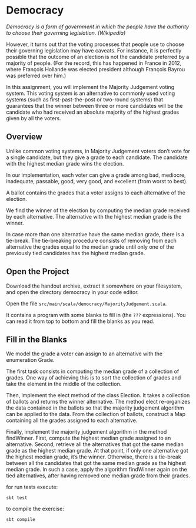 # Democracy

_Democracy is a form of government in which the people have the authority to choose their governing legislation. (Wikipedia)_

However, it turns out that the voting processes that people use to choose their governing legislation may have caveats. For instance, it is perfectly possible that the outcome of an election is not the candidate preferred by a majority of people. (For the record, this has happened in France in 2012, where François Hollande was elected president although François Bayrou was preferred over him.)

In this assignment, you will implement the Majority Judgement voting system. This voting system is an alternative to commonly used voting systems (such as first-past-the-post or two-round systems) that guarantees that the winner between three or more candidates will be the candidate who had received an absolute majority of the highest grades given by all the voters.

## Overview

Unlike common voting systems, in Majority Judgement voters don’t vote for a single candidate, but they give a grade to each candidate. The candidate with the highest median grade wins the election.

In our implementation, each voter can give a grade among bad, mediocre, inadequate, passable, good, very good, and excellent (from worst to best).

A ballot contains the grades that a voter assigns to each alternative of the election.

We find the winner of the election by computing the median grade received by each alternative. The alternative with the highest median grade is the winner.

In case more than one alternative have the same median grade, there is a tie-break. The tie-breaking procedure consists of removing from each alternative the grades equal to the median grade until only one of the previously tied candidates has the highest median grade.

## Open the Project

Download the handout archive, extract it somewhere on your filesystem, and open the directory democracy in your code editor.

Open the file `src/main/scala/democracy/MajorityJudgement.scala`.

It contains a program with some blanks to fill in (the `???` expressions). You can read it from top to bottom and fill the blanks as you read.

## Fill in the Blanks

We model the grade a voter can assign to an alternative with the enumeration Grade.

The first task consists in computing the median grade of a collection of grades. One way of achieving this is to sort the collection of grades and take the element in the middle of the collection.

Then, implement the elect method of the class Election. It takes a collection of ballots and returns the winner alternative. The method elect re-organizes the data contained in the ballots so that the majority judgement algorithm can be applied to the data. From the collection of ballots, construct a Map containing all the grades assigned to each alternative.

Finally, implement the majority judgement algorithm in the method findWinner. First, compute the highest median grade assigned to an alternative. Second, retrieve all the alternatives that got the same median grade as the highest median grade. At that point, if only one alternative got the highest median grade, it’s the winner. Otherwise, there is a tie-break between all the candidates that got the same median grade as the highest median grade. In such a case, apply the algorithm findWinner again on the tied alternatives, after having removed one median grade from their grades.

for run tests execute:

```
sbt test
```

to compile the exercise:

```
sbt compile
```